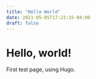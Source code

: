 ```yaml
---
title: "Hello World"
date: 2021-05-05T17:23:15-04:00
draft: false
---
```


# Hello, world!

First test page, using Hugo. 
